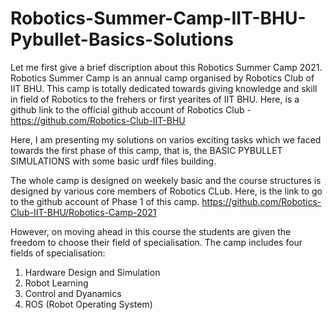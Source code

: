 # Robotics-Summer-Camp-IIT-BHU-Pybullet-Basics-Solutions

Let me first give a brief discription about this Robotics Summer Camp 2021.
Robotics Summer Camp is an annual camp organised by Robotics Club of IIT BHU.
This camp is totally dedicated towards giving knowledge and skill in field of Robotics to the frehers or first yearites of IIT BHU.
Here, is a github link to the official github account of Robotics Club - https://github.com/Robotics-Club-IIT-BHU

Here, I am presenting my solutions on varios exciting tasks which we faced towards the first phase of this camp, that is,
the BASIC PYBULLET SIMULATIONS with some basic urdf files building.

The whole camp is designed on weekely basic and the course structures is designed by various core members of Robotics CLub.
Here, is the link to go to the github account of Phase 1 of this camp.
https://github.com/Robotics-Club-IIT-BHU/Robotics-Camp-2021

However, on moving ahead in this course the students are given the freedom to choose their field of specialisation.
The camp includes four fields of specialisation:

1. Hardware Design and Simulation
2. Robot Learning
3. Control and Dyanamics
4. ROS (Robot Operating System)
